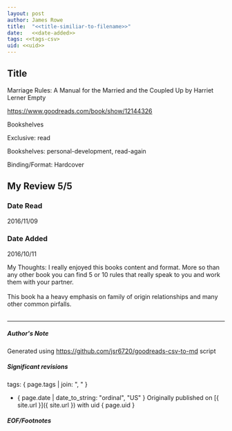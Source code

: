 ```yaml
---
layout: post
author: James Rowe
title:  "<<title-similiar-to-filename>>"
date:   <<date-added>>
tags: <<tags-csv>
uid: <<uid>>
---
```


<!-- highly dependent on how you personally use jekyll templates, and how you want this to show up -->

## Title

Marriage Rules: A Manual for the Married and the Coupled Up by Harriet Lerner
Empty 

https://www.goodreads.com/book/show/12144326

Bookshelves

Exclusive: read

Bookshelves: personal-development, read-again

Binding/Format: Hardcover

## My Review 5/5

### Date Read
2016/11/09

### Date Added
2016/10/11

My Thoughts: I really enjoyed this books content and format. More so than any other book you can find 5 or 10 rules that really speak to you and work them with your partner. <br/><br/>This book ha a heavy emphasis on family of origin relationships and many other common pirfalls. <br/><br/>

---

##### Author's Note

Generated using https://github.com/jsr6720/goodreads-csv-to-md script

##### Significant revisions

tags: { page.tags | join: ", " } <!-- todo move this somewhere -->

- { page.date | date_to_string: "ordinal", "US" } Originally published on [{ site.url }]({ site.url }) with uid { page.uid }

##### EOF/Footnotes
